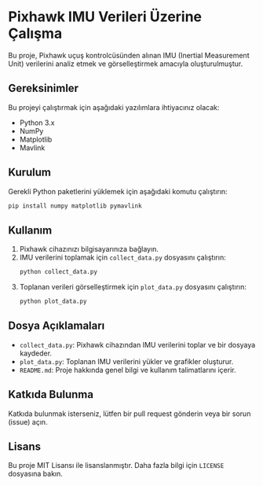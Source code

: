 # Pixhawk IMU Verileri Üzerine Çalışma

Bu proje, Pixhawk uçuş kontrolcüsünden alınan IMU (Inertial Measurement Unit) verilerini analiz etmek ve görselleştirmek amacıyla oluşturulmuştur.

## Gereksinimler

Bu projeyi çalıştırmak için aşağıdaki yazılımlara ihtiyacınız olacak:
- Python 3.x
- NumPy
- Matplotlib
- Mavlink

## Kurulum

Gerekli Python paketlerini yüklemek için aşağıdaki komutu çalıştırın:
```bash
pip install numpy matplotlib pymavlink
```

## Kullanım

1. Pixhawk cihazınızı bilgisayarınıza bağlayın.
2. IMU verilerini toplamak için `collect_data.py` dosyasını çalıştırın:
    ```bash
    python collect_data.py
    ```
3. Toplanan verileri görselleştirmek için `plot_data.py` dosyasını çalıştırın:
    ```bash
    python plot_data.py
    ```

## Dosya Açıklamaları

- `collect_data.py`: Pixhawk cihazından IMU verilerini toplar ve bir dosyaya kaydeder.
- `plot_data.py`: Toplanan IMU verilerini yükler ve grafikler oluşturur.
- `README.md`: Proje hakkında genel bilgi ve kullanım talimatlarını içerir.

## Katkıda Bulunma

Katkıda bulunmak isterseniz, lütfen bir pull request gönderin veya bir sorun (issue) açın.

## Lisans

Bu proje MIT Lisansı ile lisanslanmıştır. Daha fazla bilgi için `LICENSE` dosyasına bakın.
